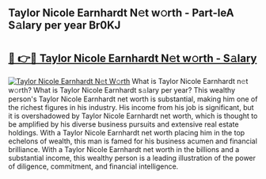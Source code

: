 ## Taylor Nicole Earnhardt N𝚎t w𝚘rth - Part-leA S𝚊lary per year Br0KJ

# <h2><a href="http://gc526f.nevu.top/?p=Taylor+Nicole+Earnhardt">🔗 👉🔴 Taylor Nicole Earnhardt N𝚎t w𝚘rth - S𝚊lary</a></h2>

[![Taylor Nicole Earnhardt N𝚎t W𝚘rth](https://i.imgur.com/Oavwk0R.jpeg)](http://gc526f.nevu.top/?p=Taylor+Nicole+Earnhardt)
What is Taylor Nicole Earnhardt n𝚎t w𝚘rth? What is Taylor Nicole Earnhardt s𝚊lary per year?
This wealthy person's Taylor Nicole Earnhardt net worth is substantial, making him one of the richest figures in his industry. His income from his job is significant, but it is overshadowed by Taylor Nicole Earnhardt net worth, which is thought to be amplified by his diverse business pursuits and extensive real estate holdings. With a Taylor Nicole Earnhardt net worth placing him in the top echelons of wealth, this man is famed for his business acumen and financial brilliance. With a Taylor Nicole Earnhardt net worth in the billions and a substantial income, this wealthy person is a leading illustration of the power of diligence, commitment, and financial intelligence.
